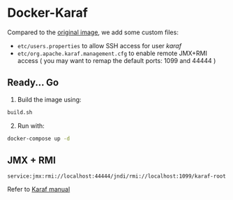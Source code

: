 
# Docker-Karaf

Compared to the [original image](https://hub.docker.com/r/apache/karaf/tags), we add some custom files:

- `etc/users.properties` to allow SSH access for user *karaf*
- `etc/org.apache.karaf.management.cfg` to enable remote JMX+RMI access ( you may want to remap the default ports: 1099 and 44444 )


## Ready... Go

1. Build the image using:

```bash
build.sh
```

2. Run with:

```bash
docker-compose up -d
```



## JMX + RMI

`service:jmx:rmi://localhost:44444/jndi/rmi://localhost:1099/karaf-root`


Refer to [Karaf manual](https://karaf.apache.org/manual/latest/#_monitoring_and_management_using_jmx)